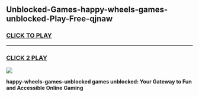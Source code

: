 
## Unblocked-Games-happy-wheels-games-unblocked-Play-Free-qjnaw
<h3>
<a href="https://premium76.site?title=happy-wheels-games-unblocked&ref=23A">CLICK TO PLAY</a></h3>
<hr>

<h3>
<a href="https://premium76.site?title=happy-wheels-games-unblocked&ref=23A">CLICK 2 PLAY</a>
  
</h3>

<a href="https://premium76.site?title=happy-wheels-games-unblocked&ref=23A"><img src="https://clearcache.store/games.png"></a>


**happy-wheels-games-unblocked games unblocked: Your Gateway to Fun and Accessible Online Gaming**
